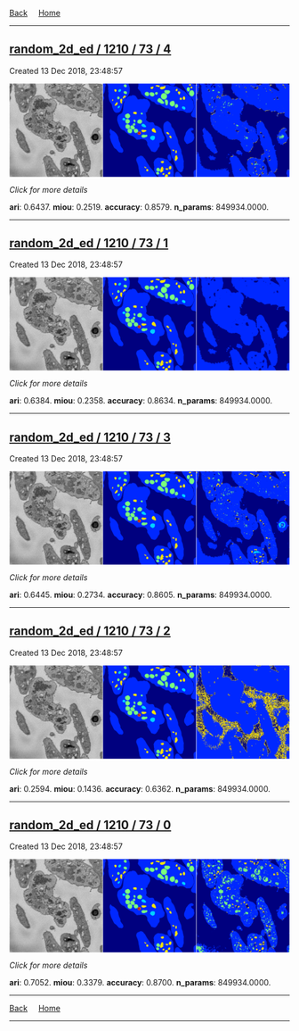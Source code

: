 
[Back](..)&nbsp;&nbsp;&nbsp;&nbsp;&nbsp;[Home](https://leapmanlab.github.io/snapshots)

---

<div class="summary"><a href="4"><h2>random_2d_ed / 1210 / 73 / 4</h2></a><p>Created 13 Dec 2018, 23:48:57
</p><a href="4"><img src="4/media/summary.png" align="center"></a><p>
<i>Click for more details</i>
</p></div>

**ari**: 0.6437. **miou**: 0.2519. **accuracy**: 0.8579. **n_params**: 849934.0000. 

---

<div class="summary"><a href="1"><h2>random_2d_ed / 1210 / 73 / 1</h2></a><p>Created 13 Dec 2018, 23:48:57
</p><a href="1"><img src="1/media/summary.png" align="center"></a><p>
<i>Click for more details</i>
</p></div>

**ari**: 0.6384. **miou**: 0.2358. **accuracy**: 0.8634. **n_params**: 849934.0000. 

---

<div class="summary"><a href="3"><h2>random_2d_ed / 1210 / 73 / 3</h2></a><p>Created 13 Dec 2018, 23:48:57
</p><a href="3"><img src="3/media/summary.png" align="center"></a><p>
<i>Click for more details</i>
</p></div>

**ari**: 0.6445. **miou**: 0.2734. **accuracy**: 0.8605. **n_params**: 849934.0000. 

---

<div class="summary"><a href="2"><h2>random_2d_ed / 1210 / 73 / 2</h2></a><p>Created 13 Dec 2018, 23:48:57
</p><a href="2"><img src="2/media/summary.png" align="center"></a><p>
<i>Click for more details</i>
</p></div>

**ari**: 0.2594. **miou**: 0.1436. **accuracy**: 0.6362. **n_params**: 849934.0000. 

---

<div class="summary"><a href="0"><h2>random_2d_ed / 1210 / 73 / 0</h2></a><p>Created 13 Dec 2018, 23:48:57
</p><a href="0"><img src="0/media/summary.png" align="center"></a><p>
<i>Click for more details</i>
</p></div>

**ari**: 0.7052. **miou**: 0.3379. **accuracy**: 0.8700. **n_params**: 849934.0000. 

---

[Back](..)&nbsp;&nbsp;&nbsp;&nbsp;&nbsp;[Home](https://leapmanlab.github.io/snapshots)

---